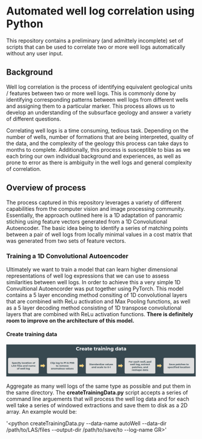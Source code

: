 # Automated well log correlation using Python

This repository contains a preliminary (and admittely incomplete) set of scripts that can be used to correlate two or more well logs automatically without any user input.

## Background

Well log correlation is the process of identifying equivalent geological units / features between two or more well logs.  This is commonly done by identifying corresponding patterns between well logs from different wells and assigning them to a particular marker.  This process allows us to develop an understanding of the subsurface geology and answer a variety of different questions.

Correlating well logs is a time consuming, tedious task.  Depending on the number of wells,  number of formations that are being interpreted, quality of the data, and the complexity of the geology this process can take days to months to complete.  Additionally, this process is susceptible to bias as we each bring our own individual background and experiences, as well as prone to error as there is ambiguity in the well logs and general complexity of correlation.

## Overview of process

The process captured in this repository leverages a variety of different capabilities from the computer vision and image processing community.  Essentially, the approach outlined here is a 1D adaptation of panoramic stiching using feature vectors generated from a 1D Convolutional Autoencoder.  The basic idea being to identify a series of matching points between a pair of well logs from locally minimal values in a cost matrix that was generated from two sets of feature vectors.

### Training a 1D Convolutional Autoencoder

Ultimately we want to train a model that can learn higher dimensional representations of well log expressions that we can use to assess similarities between well logs.  In order to achieve this a very simple 1D Convultional Autoencorder was put together using PyTorch.  This model contains a 5 layer enconding method consiting of 1D convolutional layers that are combined with ReLu activation and Max Pooling functions, as well as a 5 layer decoding method consisting of 1D transpose convolutional layers that are combined with ReLu activation functions.  **There is definitely room to improve on the architecture of this model.**

#### Create training data

![Create training data workflow](/images/createTrainingDataWorkflow.png)

Aggregate as many well logs of the same type as possible and put them in the same directory.  The **createTrainingData.py** script accepts a series of command line arguements that will process the well log data and for each well take a series of windowed extractions and save them to disk as a 2D array.  An example would be:

'<python createTrainingData.py --data-name autoWell --data-dir /path/to/LAS/files --output-dir /path/to/save/to --log-name GR>'